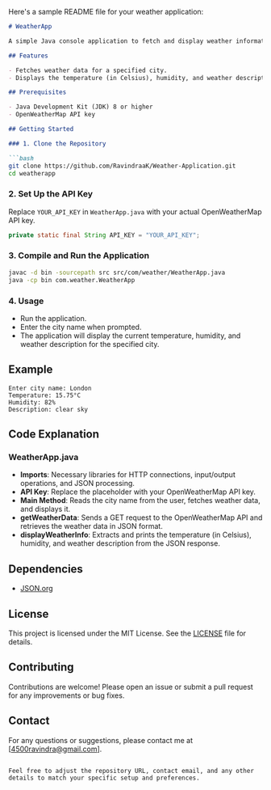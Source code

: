 Here's a sample README file for your weather application:

```markdown
# WeatherApp

A simple Java console application to fetch and display weather information for a specified city using the OpenWeatherMap API.

## Features

- Fetches weather data for a specified city.
- Displays the temperature (in Celsius), humidity, and weather description.

## Prerequisites

- Java Development Kit (JDK) 8 or higher
- OpenWeatherMap API key

## Getting Started

### 1. Clone the Repository

```bash
git clone https://github.com/RavindraaK/Weather-Application.git
cd weatherapp
```

### 2. Set Up the API Key

Replace `YOUR_API_KEY` in `WeatherApp.java` with your actual OpenWeatherMap API key.

```java
private static final String API_KEY = "YOUR_API_KEY";
```

### 3. Compile and Run the Application

```bash
javac -d bin -sourcepath src src/com/weather/WeatherApp.java
java -cp bin com.weather.WeatherApp
```

### 4. Usage

- Run the application.
- Enter the city name when prompted.
- The application will display the current temperature, humidity, and weather description for the specified city.

## Example

```
Enter city name: London
Temperature: 15.75°C
Humidity: 82%
Description: clear sky
```

## Code Explanation

### WeatherApp.java

- **Imports**: Necessary libraries for HTTP connections, input/output operations, and JSON processing.
- **API Key**: Replace the placeholder with your OpenWeatherMap API key.
- **Main Method**: Reads the city name from the user, fetches weather data, and displays it.
- **getWeatherData**: Sends a GET request to the OpenWeatherMap API and retrieves the weather data in JSON format.
- **displayWeatherInfo**: Extracts and prints the temperature (in Celsius), humidity, and weather description from the JSON response.

## Dependencies

- [JSON.org](https://github.com/stleary/JSON-java)

## License

This project is licensed under the MIT License. See the [LICENSE](LICENSE) file for details.

## Contributing

Contributions are welcome! Please open an issue or submit a pull request for any improvements or bug fixes.

## Contact

For any questions or suggestions, please contact me at [4500ravindra@gmail.com].

```

Feel free to adjust the repository URL, contact email, and any other details to match your specific setup and preferences.
